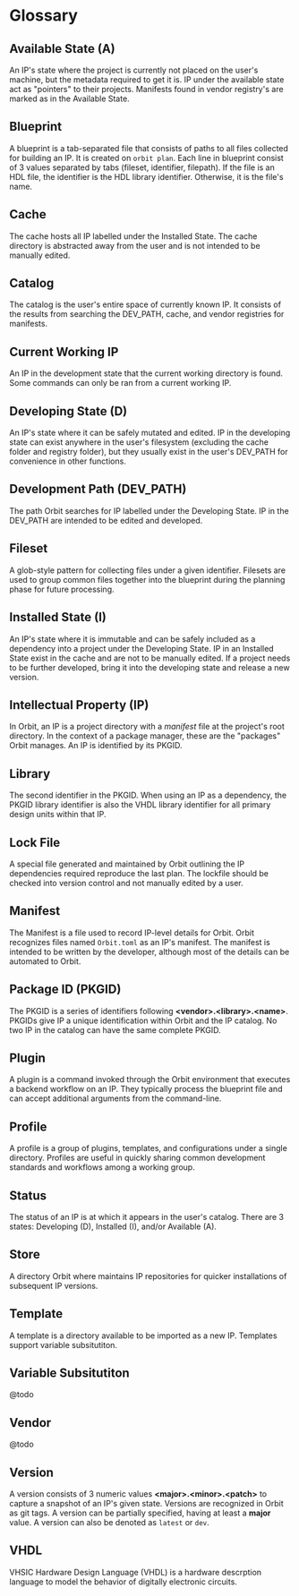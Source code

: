 # Glossary

## Available State (A)
An IP's state where the project is currently not placed on the user's machine, but
the metadata required to get it is. IP under the available state act as "pointers" to
their projects. Manifests found in vendor registry's are marked as in the Available State.

## Blueprint
A blueprint is a tab-separated file that consists of paths to all files collected 
for building an IP. It is created on `orbit plan`. Each line in blueprint consist 
of 3 values separated by tabs (fileset, identifier, filepath). If the file is an
HDL file, the identifier is the HDL library identifier. Otherwise, it is the file's name.

## Cache
The cache hosts all IP labelled under the Installed State. The cache directory is
abstracted away from the user and is not intended to be manually edited.

## Catalog
The catalog is the user's entire space of currently known IP. It consists of
the results from searching the DEV_PATH, cache, and vendor registries for manifests.

## Current Working IP
An IP in the development state that the current working directory is found. Some
commands can only be ran from a current working IP.

## Developing State (D)
An IP's state where it can be safely mutated and edited. IP in the developing state
can exist anywhere in the user's filesystem (excluding the cache folder and registry folder),
but they usually exist in the user's DEV_PATH for convenience in other functions.

## Development Path (DEV_PATH)
The path Orbit searches for IP labelled under the Developing State. IP in the DEV_PATH
are intended to be edited and developed.

## Fileset
A glob-style pattern for collecting files under a given identifier. Filesets are
used to group common files together into the blueprint during the planning phase
for future processing.

## Installed State (I)
An IP's state where it is immutable and can be safely included as a dependency into
a project under the Developing State. IP in an Installed State exist in the cache
and are not to be manually edited. If a project needs to be further developed, bring it
into the developing state and release a new version.

## Intellectual Property (IP) 
In Orbit, an IP is a project directory with a _manifest_ file at the project's 
root directory. In the context of a package manager, these are the "packages" 
Orbit manages. An IP is identified by its PKGID.

## Library
The second identifier in the PKGID. When using an IP as a dependency, the PKGID 
library identifier is also the VHDL library identifier for all primary design 
units within that IP.

## Lock File
A special file generated and maintained by Orbit outlining the IP dependencies required
reproduce the last plan. The lockfile should be checked into version control and
not manually edited by a user.

## Manifest
The Manifest is a file used to record IP-level details for Orbit. Orbit 
recognizes files named `Orbit.toml` as an IP's manifest. The manifest is 
intended to be written by the developer, although most of the details can be 
automated to Orbit.

## Package ID (PKGID)
The PKGID is a series of identifiers following __\<vendor>.\<library>.\<name>__. 
PKGIDs give IP a unique identification within Orbit and the IP catalog. No two 
IP in the catalog can have the same complete PKGID.

## Plugin
A plugin is a command invoked through the Orbit environment that executes a backend
workflow on an IP. They typically process the blueprint file and can accept additional
arguments from the command-line.

## Profile
A profile is a group of plugins, templates, and configurations under a single directory.
Profiles are useful in quickly sharing common development standards and workflows among a working
group.

## Status
The status of an IP is at which it appears in the user's catalog. There are 3
states: Developing (D), Installed (I), and/or Available (A).

## Store
A directory Orbit where maintains IP repositories for quicker installations
of subsequent IP versions.

## Template
A template is a directory available to be imported as a new IP. Templates 
support variable subsitutiton.

## Variable Subsitutiton
@todo

## Vendor
@todo

## Version
A version consists of 3 numeric values __\<major>.\<minor>.\<patch>__ to capture a
snapshot of an IP's given state. Versions are recognized in Orbit as git tags. A version
can be partially specified, having at least a __major__ value. A version can also be denoted
as `latest` or `dev`.

## VHDL
VHSIC Hardware Design Language (VHDL) is a hardware descrption language to model the
behavior of digitally electronic circuits.
